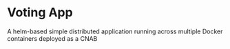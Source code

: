 # Voting App
A helm-based simple distributed application running across multiple Docker containers deployed as a CNAB